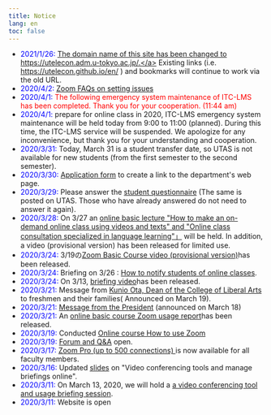 ```yaml
---
title: Notice
lang: en
toc: false
---
```


* <span style="color:blue;">2021/1/26:</span> <a href="/notice/20210126-domain-change">The domain name of this site has been changed to https://utelecon.adm.u-tokyo.ac.jp/.</a> Existing links (i.e. https://utelecon.github.io/en/ ) and bookmarks will continue to work via the old URL. 
* <span style="color:blue;">2020/4/2:</span> <a href="/zoom/setting_issues">Zoom FAQs on setting issues</a>
* <span style="color:blue;">2020/4/1:</span> <font color="red">The following emergency system maintenance of ITC-LMS has been completed. Thank you for your cooperation. (11:44 am)</font>
* <span style="color:blue;">2020/4/1:</span> prepare for online class in 2020, ITC-LMS emergency system maintenance will be held today from 9:00 to 11:00 (planned). During this time, the ITC-LMS service will be suspended. We apologize for any inconvenience, but thank you for your understanding and cooperation.
* <span style="color:blue;">2020/3/31:</span> Today, March 31 is a student transfer date, so UTAS is not available for new students (from the first semester to the second semester).
* <span style="color:blue;">2020/3/30:</span> <a href="https://tinyurl.com/vjfuxs3" target="_blank">Application form</a> to create a link to the department's web page.
* <span style="color:blue;">2020/3/29:</span> Please answer the <a href="/questionnaire/">student questionnaire</a> (The same is posted on UTAS. Those who have already answered do not need to answer it again).
* <span style="color:blue;">2020/3/28:</span> On 3/27 an [online basic lecture "How to make an on-demand online class using videos and texts" and "Online class consultation specialized in language learning"」](events/2020-03-27/) will be held. In addition, a video (provisional version) has been released for limited use.
* <span style="color:blue;">2020/3/24:</span> 3/19の<a href="/events/2020-03-19/" target="_blank">Zoom Basic Course video (provisional version)</a>has been released.
* <span style="color:blue;">2020/3/24:</span> Briefing on 3/26 : [ How to notify students of online classes](events/2020-03-26/).
* <span style="color:blue;">2020/3/24:</span> On 3/13, <a href="/events/2020-03-13/" target="_blank">briefing video</a>has been released.
* <span style="color:blue;">2020/3/21:</span> Message from <a href="http://www.c.u-tokyo.ac.jp/zenki/newstudentsandfamilies.pdf" target="_blank">Kunio Ota, Dean of the College of Liberal Arts </a> to freshmen and their families( Announced on March 19).
* <span style="color:blue;">2020/3/21:</span> <a href="https://www.u-tokyo.ac.jp/ja/about/president/COVID-19-message.html" target="_blank">Message from the President</a> (announced on March 18)
* <span style="color:blue;">2020/3/21:</span> An [online basic course Zoom usage report](events/2020-03-19/report)has been released.  
* <span style="color:blue;">2020/3/19:</span> Conducted [Online course How to use Zoom](events/2020-03-19/)
* <span style="color:blue;">2020/3/19:</span> [Forum and Q&A](forums/) open.
* <span style="color:blue;">2020/3/17:</span> <a href="/zoom/">Zoom Pro (up to 500 connections) </a> is now available for all faculty members.
* <span style="color:blue;">2020/3/16:</span> Updated <a href="/events/2020-03-13/online_lecture.pdf">slides</a> on "Video conferencing tools and manage briefings online".
* <span style="color:blue;">2020/3/11:</span> On March 13, 2020, we will hold a [ a video conferencing tool and usage briefing session](events/2020-03-13).
* <span style="color:blue;">2020/3/11:</span> Website is open